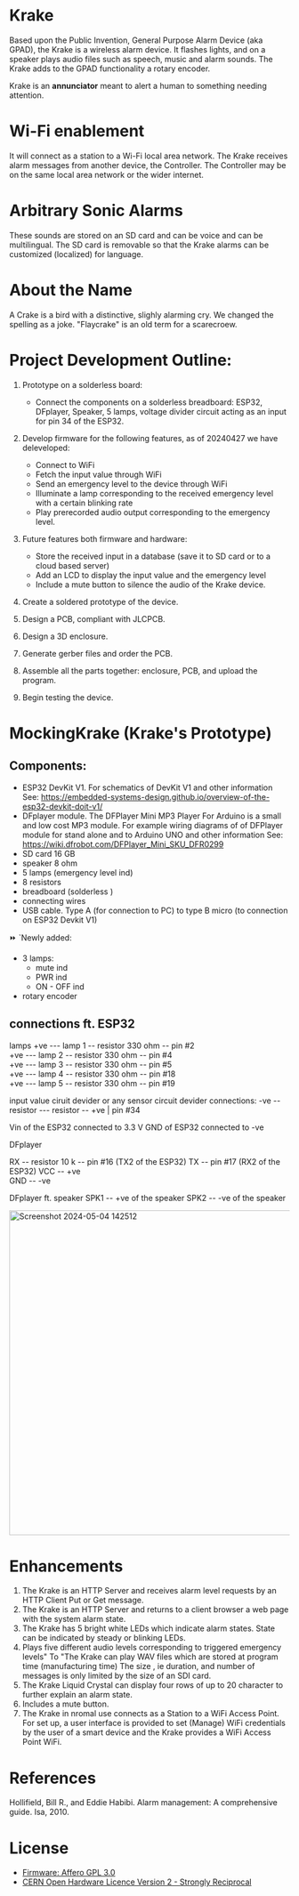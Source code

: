 # Krake
Based upon the Public Invention, General Purpose Alarm Device (aka GPAD), the Krake is a wireless alarm device. It flashes lights, and on a speaker plays audio files such as speech, music and alarm sounds. The Krake adds to the GPAD functionality a rotary encoder.

Krake is an **annunciator** meant to alert a human to something needing attention.

# Wi-Fi enablement
It will connect as a station to a Wi-Fi local area network.
The Krake receives alarm messages from another device, the Controller.
The Controller may be on the same local area network or the wider internet.

# Arbitrary Sonic Alarms
These sounds are stored on an SD card and can be voice and can be multilingual.
The SD card is removable so that the Krake alarms can be customized (localized) for language.


# About the Name

A Crake is a bird with a distinctive, slighly alarming cry. We changed the spelling as a joke.
"Flaycrake" is an old term for a scarecroew.


# Project Development Outline:

1. Prototype on a solderless board:
   - Connect the components on a solderless breadboard: ESP32, DFplayer, Speaker, 5 lamps, voltage divider circuit acting as an input for pin 34 of the ESP32.

2. Develop firmware for the following features, as of 20240427 we have deleveloped:
   - Connect to WiFi
   - Fetch the input value through WiFi
   - Send an emergency level to the device through WiFi
   - Illuminate a lamp corresponding to the received emergency level with a certain blinking rate
   - Play prerecorded audio output corresponding to the emergency level.

3. Future features both firmware and hardware:
   - Store the received input in a database (save it to SD card or to a cloud based server)
   - Add an LCD to display the input value and the emergency level
   - Include a mute button to silence the audio of the Krake device.

4. Create a soldered prototype of the device.

5. Design a PCB, compliant with JLCPCB.

6. Design a 3D enclosure.

7. Generate gerber files and order the PCB.

8. Assemble all the parts together: enclosure, PCB, and upload the program.

9. Begin testing the device.


# MockingKrake (Krake's Prototype)

## Components: 
- ESP32 DevKit V1.  For schematics of DevKit V1 and other information See: https://embedded-systems-design.github.io/overview-of-the-esp32-devkit-doit-v1/
- DFplayer module.  The DFPlayer Mini MP3 Player For Arduino is a small and low cost MP3 module.  For example wiring diagrams of of DFPlayer module for stand alone and to Arduino UNO and other information See:  https://wiki.dfrobot.com/DFPlayer_Mini_SKU_DFR0299 
- SD card 16 GB 
- speaker 8 ohm 
- 5 lamps (emergency level ind)
- 8 resistors 
- breadboard (solderless )
- connecting wires
- USB cable.  Type A (for connection to PC) to type B micro (to connection on ESP32 Devkit V1)

:fast_forward:  `Newly added: 
  -  3 lamps:
     -  mute ind
     -  PWR ind
     -  ON - OFF ind
   - rotary encoder 

## connections ft. ESP32

lamps
+ve --- lamp 1 -- resistor 330 ohm -- pin #2  
+ve --- lamp 2 -- resistor 330 ohm -- pin #4  
+ve --- lamp 3 -- resistor 330 ohm -- pin #5  
+ve --- lamp 4 -- resistor 330 ohm -- pin #18  
+ve --- lamp 5 -- resistor 330 ohm -- pin #19

input value 
ciruit devider or any sensor 
circuit devider connections: 
-ve -- resistor --- resistor -- +ve
               |
           pin #34 

Vin of the ESP32 connected to 3.3 V
GND of ESP32 connected to -ve

DFplayer

RX -- resistor 10 k -- pin #16 (TX2 of the ESP32)
TX -- pin #17 (RX2 of the ESP32)
VCC -- +ve  
GND -- -ve 


DFplayer ft. speaker 
SPK1 -- +ve of the speaker 
SPK2 -- -ve of the speaker

<img width="584" alt="Screenshot 2024-05-04 142512" src=https://github.com/PubInv/krake/assets/133608369/39036a1a-d32f-441c-ad68-157c7b0dcb62>


  <!-- > KRAKE 20240511

<img width="626" alt="Screenshot 2024-06-02 093318" src="https://github.com/PubInv/krake/assets/133608369/825dbfa6-d195-47b9-9c5f-870838daa358">  

>3D Frontview of the KRAKE PCBA 

<img width="628" alt="image" src="https://github.com/PubInv/krake/assets/133608369/96d52ea8-1e95-4f58-8d42-c5fcf8986b38">  

>3D backview of the KRAKE PCBA 

### Kicanvas live view of current schematic:

[Schematic Link](https://kicanvas.org/?github=%22C%3A%5CUsers%5CLaptop+Pro%5COneDrive%5CDesktop%5CPPF%5CPbF%5C4pi%5Ckrake%5CKrake_V1%5CKrake_V1.kicad_sch%22)

### Kicanvas live view of current PCBA:

[PCBA LINK](https://kicanvas.org/?github=https%3A%2F%2Fgithub.com%2FPubInv%2Fkrake%2Fblob%2Fmain%2FKrake_V1%2FKrake_V1.kicad_pro) " -->

# Enhancements

1. The Krake is an HTTP Server and receives alarm level requests by an HTTP Client Put or Get message.    
2. The Krake is an HTTP Server and returns to a client browser a web page with the system alarm state.     
3. The Krake has 5 bright white LEDs which indicate alarm states. State can be indicated by steady or blinking LEDs.    
4. Plays five different audio levels corresponding to triggered emergency levels" To "The Krake can play WAV files which are stored at program time (manufacturing time) The size , ie duration, and number of messages is only limited by the size of an SDI card.   
5. The Krake Liquid Crystal can display four rows of up to 20 character to further explain an alarm state.         
6. Includes a mute button.     
7. The Krake in nromal use connects as a Station to a WiFi Access Point. For set up, a user interface is provided to set (Manage) WiFi credentials by the user of a smart device and the Krake provides a WiFi Access Point WiFi.      


# References

Hollifield, Bill R., and Eddie Habibi. Alarm management: A comprehensive guide. Isa, 2010.

# License

* [Firmware: Affero GPL 3.0](https://www.gnu.org/licenses/agpl-3.0.en.html#license-text)
* [CERN Open Hardware Licence Version 2 - Strongly Reciprocal](https://ohwr.org/cern_ohl_s_v2.txt)
